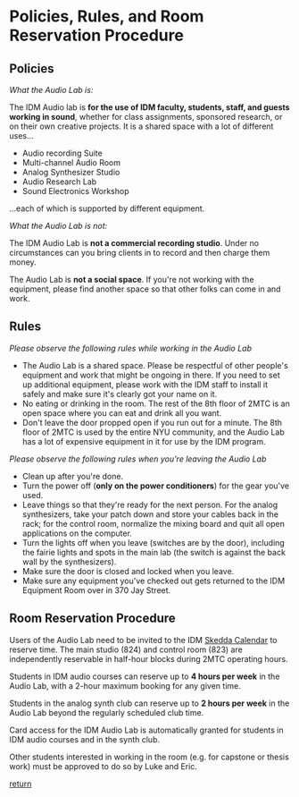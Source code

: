 # Policies, Rules, and Room Reservation Procedure

## Policies

*What the Audio Lab is:*

The IDM Audio lab is **for the use of IDM faculty, students, staff, and guests working in sound**, whether for class assignments, sponsored research, or on their own creative projects. It is a shared space with a lot of different uses...

- Audio recording Suite
- Multi-channel Audio Room
- Analog Synthesizer Studio
- Audio Research Lab
- Sound Electronics Workshop

...each of which is supported by different equipment.

*What the Audio Lab is not:*

The IDM Audio Lab is **not a commercial recording studio**. Under no circumstances can you bring clients in to record and then charge them money.

The Audio Lab is **not a social space**. If you're not working with the equipment, please find another space so that other folks can come in and work.

## Rules

*Please observe the following rules while working in the Audio Lab*

- The Audio Lab is a shared space. Please be respectful of other people's equipment and work that might be ongoing in there. If you need to set up additional equipment, please work with the IDM staff to install it safely and make sure it's clearly got your name on it.
- No eating or drinking in the room. The rest of the 8th floor of 2MTC is an open space where you can eat and drink all you want.
- Don't leave the door propped open if you run out for a minute. The 8th floor of 2MTC is used by the entire NYU community, and the Audio Lab has a lot of expensive equipment in it for use by the IDM program.

*Please observe the following rules when you're leaving the Audio Lab*

- Clean up after you're done.
- Turn the power off (**only on the power conditioners**) for the gear you've used.
- Leave things so that they're ready for the next person. For the analog synthesizers, take your patch down and store your cables back in the rack; for the control room, normalize the mixing board and quit all open applications on the computer.
- Turn the lights off when you leave (switches are by the door), including the fairie lights and spots in the main lab (the switch is against the back wall by the synthesizers).
- Make sure the door is closed and locked when you leave.
- Make sure any equipment you've checked out gets returned to the IDM Equipment Room over in 370 Jay Street.

## Room Reservation Procedure

Users of the Audio Lab need to be invited to the IDM [Skedda Calendar](https://idmnyu.skedda.com/booking) to reserve time. The main studio (824) and control room (823) are independently reservable in half-hour blocks during 2MTC operating hours.

Students in IDM audio courses can reserve up to **4 hours per week** in the Audio Lab, with a 2-hour maximum booking for any given time.

Students in the analog synth club can reserve up to **2 hours per week** in the Audio Lab beyond the regularly scheduled club time.

Card access for the IDM Audio Lab is automatically granted for students in IDM audio courses and in the synth club. 

Other students interested in working in the room (e.g. for capstone or thesis work) must be approved to do so by Luke and Eric.

[return](./index.md)

